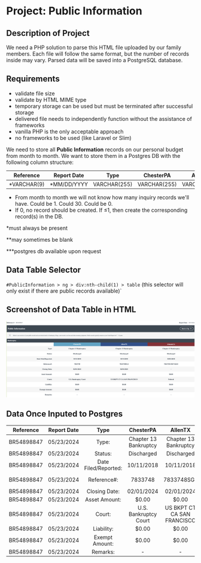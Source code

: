 # Project: Public Information

## Description of Project
We need a PHP solution to parse this HTML file uploaded by our family members. Each file will follow the same format, but the number of records inside may vary. Parsed data will be saved into a PostgreSQL database.

## Requirements
* validate file size
* validate by HTML MIME type
* temporary storage can be used but must be terminated after successful storage
* delivered file needs to independently function without the assistance of frameworks
* vanilla PHP is the only acceptable approach
* no frameworks to be used (like Laravel or Slim)

We need to store all **Public Information** records on our personal budget from month to month. We want to store them in a Postgres DB with the following column structure:

|Reference|Report Date|Type|ChesterPA|AllenTX|AtlantaGA|
|:-:|:-:|:-:|:-:|:-:|:-:|
|*VARCHAR(9)|*MM/DD/YYYY|VARCHAR(255)|VARCHAR(255)|VARCHAR(255)|VARCHAR(255)|

* From month to month we will not know how many inquiry records we'll have. Could be 1. Could 30. Could be 0.
* If 0, no record should be created. If ≤1, then create the corresponding record(s) in the DB.

*must always be present

**may sometimes be blank

***postgres db available upon request

## Data Table Selector
`#PublicInformation > ng > div:nth-child(1) > table` (this selector will only exist if there are public records available)`

## Screenshot of Data Table in HTML
![Table Appears in HTML](publicinformation_reference.png?raw=true "Table Appears in HTML")

## Data Once Inputed to Postgres
|Reference|Report Date|Type|ChesterPA|AllenTX|AtlantaGA|
|:-:|:-:|:-:|:-:|:-:|:-:|
|BR54898847|05/23/2024|Type:|Chapter 13 Bankruptcy|Chapter 13 Bankruptcy|Chapter 13 Bankruptcy|
|BR54898847|05/23/2024|Status:|Discharged|Discharged|Discharged|
|BR54898847|05/23/2024|Date Filed/Reported:|10/11/2018|10/11/2018|10/01/2018|
|BR54898847|05/23/2024|Reference#:|7833748|7833748SGJ|7833748-DSP-02/24|
|BR54898847|05/23/2024|Closing Date:|02/01/2024|02/01/2024|-|
|BR54898847|05/23/2024|Asset Amount:|$0.00|$0.00|$0.00|
|BR54898847|05/23/2024|Court:|U.S. Bankruptcy Court|US BKPT CT CA SAN FRANCISCO|Federal|
|BR54898847|05/23/2024|Liability:|$0.00|$0.00|$0.00|
|BR54898847|05/23/2024|Exempt Amount:|$0.00|$0.00|$0.00|
|BR54898847|05/23/2024|Remarks:|-|-|-|

